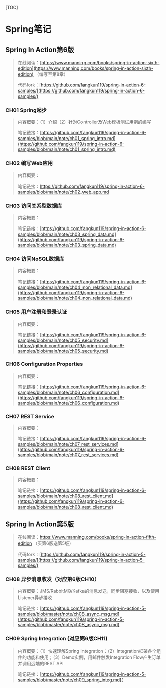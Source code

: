 [TOC]

# Spring笔记

## Spring In Action第6版

> 在线阅读：[https://www.manning.com/books/spring-in-action-sixth-edition](https://www.manning.com/books/spring-in-action-sixth-edition) （编写至第8章）
>
> 代码fork：[https://github.com/fangkun119/spring-in-action-6-samples/](https://github.com/fangkun119/spring-in-action-6-samples/)

### CH01 Spring起步

> 内容概要：（1）介绍（2）针对Controller及Web模板测试用例的编写
>
> 笔记链接：[https://github.com/fangkun119/spring-in-action-6-samples/blob/main/note/ch01_spring_intro.md](https://github.com/fangkun119/spring-in-action-6-samples/blob/main/note/ch01_spring_intro.md)

### CH02 编写Web应用

> 内容概要：
>
> 笔记链接：https://github.com/fangkun119/spring-in-action-6-samples/blob/main/note/ch02_web_app.md

### CH03 访问关系型数据库

> 内容概要：
>
> 笔记链接：[https://github.com/fangkun119/spring-in-action-6-samples/blob/main/note/ch03_spring_data.md](https://github.com/fangkun119/spring-in-action-6-samples/blob/main/note/ch03_spring_data.md)

### CH04 访问NoSQL数据库

> 内容概要：
>
> 笔记链接：[https://github.com/fangkun119/spring-in-action-6-samples/blob/main/note/ch04_non_relational_data.md](https://github.com/fangkun119/spring-in-action-6-samples/blob/main/note/ch04_non_relational_data.md)

### CH05 用户注册和登录认证

> 内容概要：
>
> 笔记链接：[https://github.com/fangkun119/spring-in-action-6-samples/blob/main/note/ch05_security.md](https://github.com/fangkun119/spring-in-action-6-samples/blob/main/note/ch05_security.md)

### CH06 Configuration Properties

> 内容概要：
>
> 笔记链接：[https://github.com/fangkun119/spring-in-action-6-samples/blob/main/note/ch06_configuration.md](https://github.com/fangkun119/spring-in-action-6-samples/blob/main/note/ch06_configuration.md)

### CH07 REST Service

> 内容概要：
>
> 笔记链接：[https://github.com/fangkun119/spring-in-action-6-samples/blob/main/note/ch07_rest_services.md](https://github.com/fangkun119/spring-in-action-6-samples/blob/main/note/ch07_rest_services.md)

### CH08 REST Client

> 内容概要：
>
> 笔记链接：[https://github.com/fangkun119/spring-in-action-6-samples/blob/main/note/ch08_rest_client.md](https://github.com/fangkun119/spring-in-action-6-samples/blob/main/note/ch08_rest_client.md)

## Spring In Action第5版

> 在线阅读：https://www.manning.com/books/spring-in-action-fifth-edition （买第6版送第5版）
>
> 代码fork：[https://github.com/fangkun119/spring-in-action-5-samples/](https://github.com/fangkun119/spring-in-action-5-samples/)

### CH08 异步消息收发（对应第6版CH10）

> 内容概要：JMS/RabbitMQ/Kafka的消息发送，同步阻塞接收，以及使用Listener异步接收
>
> 笔记链接：[https://github.com/fangkun119/spring-in-action-5-samples/blob/master/note/ch08_async_msg.md](https://github.com/fangkun119/spring-in-action-5-samples/blob/master/note/ch08_async_msg.md)

### CH09 Spring Integration (对应第6版CH11)

> 内容概要：（1）快速理解Spring Integration；（2）Integration框架各个组件的功能和使用；（3）Demo实例，用邮件触发Integration Flow产生订单并调用远端的REST API
>
> 笔记链接：[https://github.com/fangkun119/spring-in-action-5-samples/blob/master/note/ch09_spring_integ.md](
